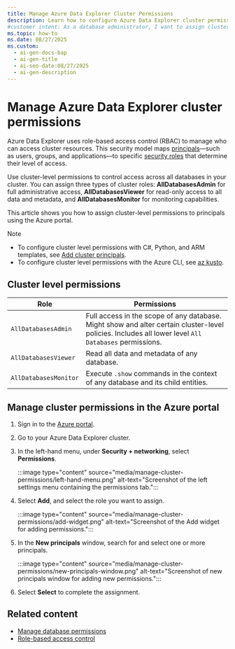 ```yaml
---
title: Manage Azure Data Explorer Cluster Permissions
description: Learn how to configure Azure Data Explorer cluster permissions through role-based access control. Discover how to assign security roles to users, groups, and apps for optimal database access management.
#customer intent: As a database administrator, I want to assign cluster-level permissions to users and groups so that I can control who has access to my Azure Data Explorer cluster resources.
ms.topic: how-to
ms.date: 08/27/2025
ms.custom:
  - ai-gen-docs-bap
  - ai-gen-title
  - ai-seo-date:08/27/2025
  - ai-gen-description
---
```


# Manage Azure Data Explorer cluster permissions

Azure Data Explorer uses role-based access control (RBAC) to manage who can access cluster resources. This security model maps [principals](/kusto/management/reference-security-principals?view=azure-data-explorer&preserve-view=true)—such as users, groups, and applications—to specific [security roles](/kusto/management/security-roles?view=azure-data-explorer&preserve-view=true) that determine their level of access.

Use cluster-level permissions to control access across all databases in your cluster. You can assign three types of cluster roles: **AllDatabasesAdmin** for full administrative access, **AllDatabasesViewer** for read-only access to all data and metadata, and **AllDatabasesMonitor** for monitoring capabilities.

This article shows you how to assign cluster-level permissions to principals using the Azure portal.

> [!NOTE]
> * To configure cluster level permissions with C#, Python, and ARM templates, see [Add cluster principals](add-cluster-principal.md).
> * To configure cluster level permissions with the Azure CLI, see [az kusto](/cli/azure/kusto#commands).

## Cluster level permissions

|Role |Permissions |
|---|---|
|`AllDatabasesAdmin` | Full access in the scope of any database. Might show and alter certain cluster-level policies. Includes all lower level `All Databases` permissions. |
|`AllDatabasesViewer` | Read all data and metadata of any database. |
|`AllDatabasesMonitor` | Execute `.show` commands in the context of any database and its child entities. |

## Manage cluster permissions in the Azure portal

1. Sign in to the [Azure portal](https://portal.azure.com/).

1. Go to your Azure Data Explorer cluster.

1. In the left-hand menu, under **Security + networking**, select **Permissions**.

    :::image type="content" source="media/manage-cluster-permissions/left-hand-menu.png" alt-text="Screenshot of the left settings menu containing the permissions tab.":::

1. Select **Add**, and select the role you want to assign.

    :::image type="content" source="media/manage-cluster-permissions/add-widget.png" alt-text="Screenshot of the Add widget for adding permissions.":::

1. In the **New principals** window, search for and select one or more principals.

    :::image type="content" source="media/manage-cluster-permissions/new-principals-window.png" alt-text="Screenshot of new principals window for adding new permissions.":::

1. Select **Select** to complete the assignment.

## Related content

* [Manage database permissions](manage-database-permissions.md)
* [Role-based access control](/kusto/access-control/role-based-access-control?view=azure-data-explorer&preserve-view=true)
